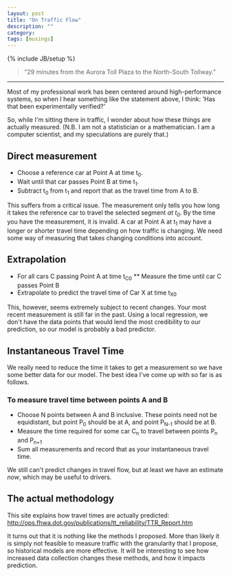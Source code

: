 ```yaml
---
layout: post
title: "On Traffic Flow"
description: ""
category: 
tags: [musings]
---
```

{% include JB/setup %}

> "29 minutes from the Aurora Toll Plaza to the North-South Tollway."  

* * * 

Most of my professional work has been centered around high-performance systems, so when I hear something like the statement above, I think: 'Has that been experimentally verified?'

So, while I'm sitting there in traffic, I wonder about how these things are actually measured. (N.B. I am not a statistician or a mathematician. I am a computer scientist, and my speculations are purely that.)

## Direct measurement

* Choose a reference car at Point A at time t<sub>0</sub>.
* Wait until that car passes Point B at time t<sub>1</sub>.
* Subtract t<sub>0</sub> from t<sub>1</sub> and report that as the travel time from A to B.

This suffers from a critical issue.  The measurement only tells you how long it takes the reference car to travel the selected segment *at t<sub>0</sub>*.  By the time you have the measurement, it is invalid.  A car at Point A at t<sub>1</sub> may have a longer or shorter travel time depending on how traffic is changing. We need some way of measuring that takes changing conditions into account.

## Extrapolation

* For all cars C passing Point A at time t<sub>C0</sub>
** Measure the time until car C passes Point B
* Extrapolate to predict the travel time of Car X at time t<sub>X0<sub>

This, however, seems extremely subject to recent changes.  Your most recent measurement is still far in the past.  Using a local regression, we don't have the data points that would lend the most credibility to our prediction, so our model is probably a bad predictor.

## Instantaneous Travel Time

We really need to reduce the time it takes to get a measurement so we have some better data for our model.  The best idea I've come up with so far is as follows.

### To measure travel time between points A and B

* Choose N points between A and B inclusive.  These points need not be equidistant, but point P<sub>0</sub> should be at A, and point P<sub>N-1</sub> should be at B.
* Measure the time required for some car C<sub>n</sub> to travel between points P<sub>n</sub> and P<sub>n+1</sub>
* Sum all measurements and record that as your instantaneous travel time.

We still can't predict changes in travel flow, but at least we have an estimate *now*, which may be useful to drivers.

## The actual methodology

This site explains how travel times are actually predicted: http://ops.fhwa.dot.gov/publications/tt_reliability/TTR_Report.htm

It turns out that it is nothing like the methods I proposed.  More than likely it is simply not feasible to measure traffic with the granularity that I propose, so historical models are more effective.  It will be interesting to see how increased data collection changes these methods, and how it impacts prediction.
